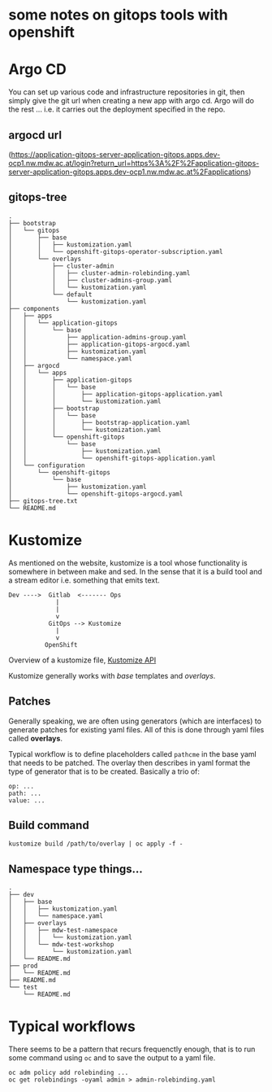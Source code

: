 # some notes on gitops tools with openshift

# Argo CD

You can set up various code and infrastructure repositories in git, then simply
give the git url when creating a new app with argo cd. Argo will do the rest
... i.e. it carries out the deployment specified in the repo.

## argocd url

(https://application-gitops-server-application-gitops.apps.dev-ocp1.nw.mdw.ac.at/login?return_url=https%3A%2F%2Fapplication-gitops-server-application-gitops.apps.dev-ocp1.nw.mdw.ac.at%2Fapplications)

## gitops-tree

```
.
├── bootstrap
│   └── gitops
│       ├── base
│       │   ├── kustomization.yaml
│       │   └── openshift-gitops-operator-subscription.yaml
│       └── overlays
│           ├── cluster-admin
│           │   ├── cluster-admin-rolebinding.yaml
│           │   ├── cluster-admins-group.yaml
│           │   └── kustomization.yaml
│           └── default
│               └── kustomization.yaml
├── components
│   ├── apps
│   │   └── application-gitops
│   │       └── base
│   │           ├── application-admins-group.yaml
│   │           ├── application-gitops-argocd.yaml
│   │           ├── kustomization.yaml
│   │           └── namespace.yaml
│   ├── argocd
│   │   └── apps
│   │       ├── application-gitops
│   │       │   └── base
│   │       │       ├── application-gitops-application.yaml
│   │       │       └── kustomization.yaml
│   │       ├── bootstrap
│   │       │   └── base
│   │       │       ├── bootstrap-application.yaml
│   │       │       └── kustomization.yaml
│   │       └── openshift-gitops
│   │           └── base
│   │               ├── kustomization.yaml
│   │               └── openshift-gitops-application.yaml
│   └── configuration
│       └── openshift-gitops
│           └── base
│               ├── kustomization.yaml
│               └── openshift-gitops-argocd.yaml
├── gitops-tree.txt
└── README.md

```

# Kustomize

As mentioned on the website, kustomize is a tool whose functionality is
somewhere in between make and sed. In the sense that it is a build tool and a
stream editor i.e. something that emits text.

```
Dev ---->  Gitlab  <------- Ops
             |
             |
             v
           GitOps --> Kustomize
             |
             v
          OpenShift
```

Overview of a kustomize file,
[Kustomize API](https://kubectl.docs.kubernetes.io/references/kustomize/kustomization/)

Kustomize generally works with _base_ templates and _overlays_.

## Patches

Generally speaking, we are often using generators (which are interfaces) to
generate patches for existing yaml files. All of this is done through yaml
files called **overlays**.

Typical workflow is to define placeholders called `pathcme` in the base yaml
that needs to be patched. The overlay then describes in yaml format the type of
generator that is to be created. Basically a trio of:

```
op: ...
path: ...
value: ...
```

## Build command

```
kustomize build /path/to/overlay | oc apply -f -
```

## Namespace type things...

```
.
├── dev
│   ├── base
│   │   ├── kustomization.yaml
│   │   └── namespace.yaml
│   ├── overlays
│   │   ├── mdw-test-namespace
│   │   │   └── kustomization.yaml
│   │   └── mdw-test-workshop
│   │       └── kustomization.yaml
│   └── README.md
├── prod
│   └── README.md
├── README.md
└── test
    └── README.md
```

# Typical workflows

There seems to be a pattern that recurs frequenctly enough, that is to run some
command using `oc` and to save the output to a yaml file.

```
oc adm policy add rolebinding ...
oc get rolebindings -oyaml admin > admin-rolebinding.yaml
```
